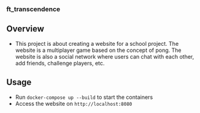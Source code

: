 ### ft_transcendence

## Overview

- This project is about creating a website for a school project. The website is a multiplayer game based on the concept of pong. The website is also a social network where users can chat with each other, add friends, challenge players, etc.

## Usage

- Run `docker-compose up --build` to start the containers
- Access the website on `http://localhost:8080`
